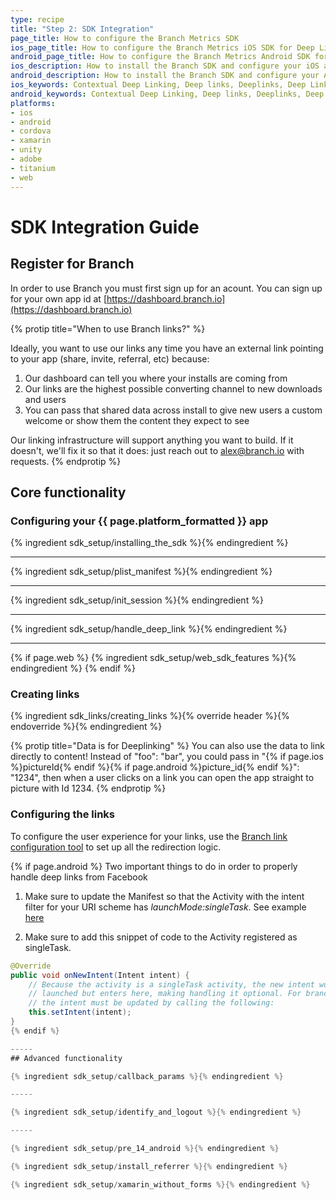 ```yaml
---
type: recipe
title: "Step 2: SDK Integration"
page_title: How to configure the Branch Metrics SDK
ios_page_title: How to configure the Branch Metrics iOS SDK for Deep Links
android_page_title: How to configure the Branch Metrics Android SDK for Deep Links
ios_description: How to install the Branch SDK and configure your iOS app for deep links. Add a few lines of code and you can begin deep linking and tracking installs.
android_description: How to install the Branch SDK and configure your Android app for deep links. Add a few lines of code and you can begin deep linking and tracking installs.
ios_keywords: Contextual Deep Linking, Deep links, Deeplinks, Deep Linking, Deeplinking, Deferred Deep Linking, Deferred Deeplinking, Google App Indexing, Google App Invites, Apple Universal Links, Apple Spotlight Search, Facebook App Links, AppLinks, Deepviews, Deep views, SDK, SDK Integration, iOS Configuration, iOS, objective-c, swift
android_keywords: Contextual Deep Linking, Deep links, Deeplinks, Deep Linking, Deeplinking, Deferred Deep Linking, Deferred Deeplinking, Google App Indexing, Google App Invites, Apple Universal Links, Apple Spotlight Search, Facebook App Links, AppLinks, Deepviews, Deep views, SDK, SDK Integration, Android Configuration, Android
platforms:
- ios
- android
- cordova
- xamarin
- unity
- adobe
- titanium
- web
---
```

# SDK Integration Guide

## Register for Branch

In order to use Branch you must first sign up for an acount. You can sign up for your own app id at [https://dashboard.branch.io](https://dashboard.branch.io)

{% protip title="When to use Branch links?" %}

Ideally, you want to use our links any time you have an external link pointing to your app (share, invite, referral, etc) because:

1. Our dashboard can tell you where your installs are coming from
2. Our links are the highest possible converting channel to new downloads and users
3. You can pass that shared data across install to give new users a custom welcome or show them the content they expect to see

Our linking infrastructure will support anything you want to build. If it doesn't, we'll fix it so that it does: just reach out to alex@branch.io with requests.
{% endprotip %}

## Core functionality

### Configuring your {{ page.platform_formatted }} app
{% ingredient sdk_setup/installing_the_sdk %}{% endingredient %}

-----

{% ingredient sdk_setup/plist_manifest %}{% endingredient %}

-----

{% ingredient sdk_setup/init_session %}{% endingredient %}

-----

{% ingredient sdk_setup/handle_deep_link %}{% endingredient %}

-----

{% if page.web %}
{% ingredient sdk_setup/web_sdk_features %}{% endingredient %}
{% endif %}


### Creating links

{% ingredient sdk_links/creating_links %}{% override header %}{% endoverride %}{% endingredient %}

{% protip title="Data is for Deeplinking" %}
You can also use the data to link directly to content! Instead of "foo": "bar", you could pass in "{% if page.ios %}pictureId{% endif %}{% if page.android %}picture_id{% endif %}": "1234", then when a user clicks on a link you can open the app straight to picture with Id 1234.
{% endprotip %}

### Configuring the links

To configure the user experience for your links, use the [Branch link configuration tool](https://start.branch.io/) to set up all the redirection logic.

{% if page.android %}
Two important things to do in order to properly handle deep links from Facebook

1. Make sure to update the Manifest so that the Activity with the intent filter for your URI scheme has *launchMode:singleTask*. See example [here](https://github.com/BranchMetrics/Branch-Android-SDK#register-an-activity-for-direct-deep-linking-optional-but-recommended)

2. Make sure to add this snippet of code to the Activity registered as singleTask.
```java
@Override
public void onNewIntent(Intent intent) {
    // Because the activity is a singleTask activity, the new intent won't be
    // launched but enters here, making handling it optional. For branch to work
    // the intent must be updated by calling the following:
    this.setIntent(intent);
}
{% endif %}

-----
## Advanced functionality

{% ingredient sdk_setup/callback_params %}{% endingredient %}

-----

{% ingredient sdk_setup/identify_and_logout %}{% endingredient %}

-----

{% ingredient sdk_setup/pre_14_android %}{% endingredient %}

{% ingredient sdk_setup/install_referrer %}{% endingredient %}

{% ingredient sdk_setup/xamarin_without_forms %}{% endingredient %}


